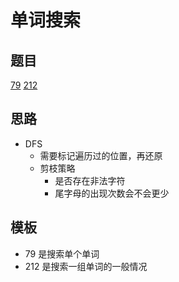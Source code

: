 # 单词搜索

## 题目

[79](../../solution/79.md)
[212](../../solution/212.md)

## 思路

- DFS
  - 需要标记遍历过的位置，再还原
  - 剪枝策略
    - 是否存在非法字符
    - 尾字母的出现次数会不会更少

## 模板

- 79 是搜索单个单词
- 212 是搜索一组单词的一般情况